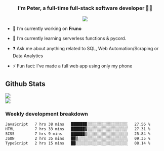 
### <div align="center">I'm Peter, a full-time full-stack software developer 👨‍💻</div>  
<div align="center">
<a href="https://ko-fi.com/theofficialpeter" target="_blank" style="display: inline-block;">
                <img
                    src="https://img.shields.io/badge/Donate-Ko--fi-F16061.svg?style=flat-square&logo=ko-fi" 
                    align="center"
                />
            </a> 
</div>  

- 🔭 I’m currently working on **Fruno**  
  

- 🌱 I’m currently learning serverless functions & pycord.  
  

- ❓ Ask me about anything related to SQL, Web Automation/Scraping or Data Analytics  
  

- ⚡ Fun fact: I've made a full web app using only my phone  
  



## Github Stats  
![](https://github-readme-stats.vercel.app/api?username=TheOfficialPeter&theme=tokyonight&hide_border=true&include_all_commits=false&count_private=false)<br/>
![](https://github-readme-stats.vercel.app/api/top-langs/?username=TheOfficialPeter&theme=tokyonight&hide_border=true&include_all_commits=false&count_private=false&layout=compact)

<h3>Weekly development breakdown</h3>

<!--START_SECTION:waka-->

```txt
JavaScript   7 hrs 38 mins   ███████░░░░░░░░░░░░░░░░░░   27.56 %
HTML         7 hrs 33 mins   ██████▓░░░░░░░░░░░░░░░░░░   27.31 %
SCSS         7 hrs 9 mins    ██████▒░░░░░░░░░░░░░░░░░░   25.84 %
JSON         2 hrs 35 mins   ██▒░░░░░░░░░░░░░░░░░░░░░░   09.35 %
TypeScript   2 hrs 15 mins   ██░░░░░░░░░░░░░░░░░░░░░░░   08.14 %
```

<!--END_SECTION:waka-->
